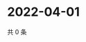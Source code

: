 # 2022-04-01

共 0 条

<!-- BEGIN WEIBO -->
<!-- 最后更新时间 Fri Apr 01 2022 07:16:48 GMT+0800 (China Standard Time) -->

<!-- END WEIBO -->
